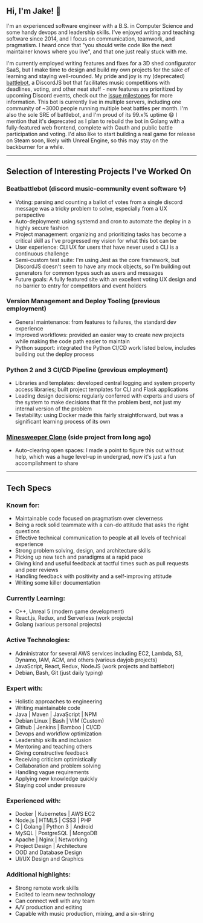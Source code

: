<!--
**jakethedev/jakethedev** is a ✨ _special_ ✨ repository because its `README.md` (this file) appears on your GitHub profile.

NOTES

For a big ol banner image:
<div align="center">
	<br>
		<img src="banner-image.svg">
	<br>
</div>
-->

## Hi, I'm Jake! 👋

I'm an experienced software engineer with a B.S. in Computer Science and some handy devops and leadership skills. I've enjoyed writing and teaching software since 2014, and I focus on communication, teamwork, and pragmatism. I heard once that "you should write code like the next maintainer knows where you live", and that one just really stuck with me.

I'm currently employed writing features and fixes for a 3D shed configurator SaaS, but I make time to design and build my own projects for the sake of learning and staying well-rounded. My pride and joy is my (deprecated) [battlebot](https://github.com/jakethedev/beatbattlebot), a DiscordJS bot that facilitates music competitions with deadlines, voting, and other neat stuff - new features are prioritized by upcoming Discord events, check out the [issue milestones](https://github.com/jakethedev/beatbattlebot/milestones) for more information. This bot is currently live in multiple servers, including one community of ~3000 people running multiple beat battles per month. I'm also the sole SRE of battlebot, and I'm proud of its 99.x% uptime 😄 I mention that it's deprecated as I plan to rebuild the bot in Golang with a fully-featured web frontend, complete with Oauth and public battle participation and voting. I'd also like to start building a real game for release on Steam soon, likely with Unreal Engine, so this may stay on the backburner for a while.

<!--If you like the work I'm doing and want to support it, feel free to make a PR for an open issue in the battlebot repo, or if you're feeling generous you can always throw a few bucks in my [guitar case](https://jakebelowmusic.com/tip-jar)-->

---

## Selection of Interesting Projects I've Worked On

<!-- ### [Beatbattlebot](https://github.com/jakethedev/beatbattlebot) (open source, active development ✨) -->
### Beatbattlebot (discord music-community event software ✨)
- Voting: parsing and counting a ballot of votes from a single discord message was a tricky problem to solve, especially from a UX perspective
- Auto-deployment: using systemd and cron to automate the deploy in a highly secure fashion
- Project management: organizing and prioritizing tasks has become a critical skill as I've progressed my vision for what this bot can be
- User experience: CLI UX for users that have never used a CLI is a continuous challenge
- Semi-custom test suite: I'm using Jest as the core framework, but DiscordJS doesn't seem to have any mock objects, so I'm building out generators for common types such as users and messages
- Future goals: A fully featured site with an excellent voting UX design and no barrier to entry for competitors and event holders

### Version Management and Deploy Tooling (previous employment)
- General maintenance: from features to failures, the standard dev experience
- Improved workflows: provided an easier way to create new projects while making the code path easier to maintain
- Python support: integrated the Python CI/CD work listed below, includes building out the deploy process

### Python 2 and 3 CI/CD Pipeline (previous employment)
- Libraries and templates: developed central logging and system property access libraries; built project templates for CLI and Flask applications
- Leading design decisions: regularly conferred with experts and users of the system to make decisions that fit the problem best, not just my internal version of the problem
- Testability: using Docker made this fairly straightforward, but was a significant learning process of its own

### [Minesweeper Clone](https://github.com/jakethedev/minesweeper-java) (side project from long ago)
- Auto-clearing open spaces: I made a point to figure this out without help, which was a huge level-up in undergrad, now it's just a fun accomplishment to share

---

## Tech Specs

### Known for: 
- Maintainable code focused on pragmatism over cleverness
- Being a rock solid teammate with a can-do attitude that asks the right questions
- Effective technical communication to people at all levels of technical experience
- Strong problem solving, design, and architecture skills
- Picking up new tech and paradigms at a rapid pace
- Giving kind and useful feedback at tactful times such as pull requests and peer reviews
- Handling feedback with positivity and a self-improving attitude
- Writing some killer documentation 

### Currently Learning: 
- C++, Unreal 5 (modern game development)
- React.js, Redux, and Serverless (work projects)
- Golang (various personal projects)

### Active Technologies:
- Administrator for several AWS services including EC2, Lambda, S3, Dynamo, IAM, ACM, and others (various dayjob projects)
- JavaScript, React, Redux, NodeJS (work projects and battlebot)
- Debian, Bash, Git (just daily typing)

### Expert with:
- Holistic approaches to engineering
- Writing maintainable code
- Java | Maven | JavaScript | NPM
- Debian Linux | Bash | VIM (Custom)
- Github | Jenkins | Bamboo | CI/CD
- Devops and workflow optimization
- Leadership skills and inclusion
- Mentoring and teaching others
- Giving constructive feedback
- Receiving criticism optimistically
- Collaboration and problem solving
- Handling vague requirements
- Applying new knowledge quickly
- Staying cool under pressure

### Experienced with:
- Docker | Kubernetes | AWS EC2
- Node.js | HTML5 | CSS3 | PHP
- C | Golang | Python 3 | Android
- MySQL | PostgreSQL | MongoDB
- Apache | Nginx | Networking
- Project Design | Architecture
- OOD and Database Design
- UI/UX Design and Graphics

### Additional highlights:
- Strong remote work skills
- Excited to learn new technology
- Can connect well with any team
- A/V production and editing
- Capable with music production, mixing, and a six-string
